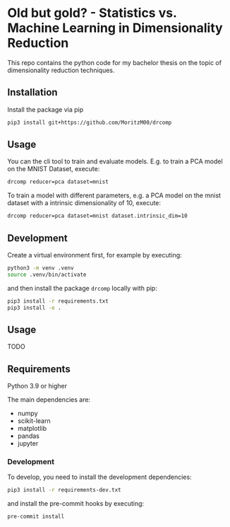 # Old but gold? - Statistics vs. Machine Learning in Dimensionality Reduction

This repo contains the python code for my bachelor thesis on the topic of dimensionality reduction techniques.

## Installation

Install the package via pip

```bash
pip3 install git+https://github.com/MoritzM00/drcomp
```

## Usage

You can the cli tool to train and evaluate models. E.g. to train a PCA model on the MNIST Dataset, execute:

```bash
drcomp reducer=pca dataset=mnist
```

To train a model with different parameters, e.g. a PCA model on the mnist dataset with a intrinsic dimensionality of 10, execute:

```bash
drcomp reducer=pca dataset=mnist dataset.intrinsic_dim=10
```

## Development

Create a virtual environment first, for example by executing:

```bash
python3 -m venv .venv
source .venv/bin/activate
```

and then install the package `drcomp` locally with pip:

```bash
pip3 install -r requirements.txt
pip3 install -e .
```

## Usage

TODO

## Requirements

Python 3.9 or higher

The main dependencies are:

- numpy
- scikit-learn
- matplotlib
- pandas
- jupyter

### Development

To develop, you need to install the development dependencies:

```bash
pip3 install -r requirements-dev.txt
```

and install the pre-commit hooks by executing:

```bash
pre-commit install
```
